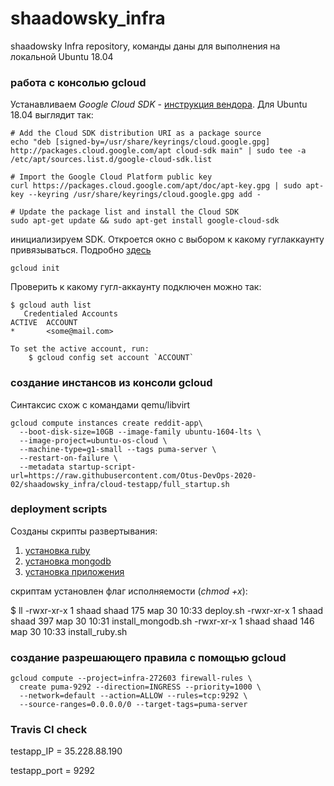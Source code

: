 # shaadowsky_infra
shaadowsky Infra repository, команды даны для выполнения на локальной Ubuntu 18.04

### работа с консолью gcloud

Устанавливаем _Google Cloud SDK_ - [инструкция вендора](https://cloud.google.com/sdk/install?hl=ru). Для Ubuntu 18.04 выглядит так:

```
# Add the Cloud SDK distribution URI as a package source
echo "deb [signed-by=/usr/share/keyrings/cloud.google.gpg] http://packages.cloud.google.com/apt cloud-sdk main" | sudo tee -a /etc/apt/sources.list.d/google-cloud-sdk.list

# Import the Google Cloud Platform public key
curl https://packages.cloud.google.com/apt/doc/apt-key.gpg | sudo apt-key --keyring /usr/share/keyrings/cloud.google.gpg add -

# Update the package list and install the Cloud SDK
sudo apt-get update && sudo apt-get install google-cloud-sdk
```

инициализируем SDK. Откроется окно с выбором к какому гуглаккаунту привязываться. Подробно [здесь](https://cloud.google.com/sdk/docs/quickstart-debian-ubuntu?hl=ru#initialize_the_sdk)

```
gcloud init
```

Проверить к какому гугл-аккаунту подключен можно так:

```
$ gcloud auth list
   Credentialed Accounts
ACTIVE  ACCOUNT
*       <some@mail.com>

To set the active account, run:
    $ gcloud config set account `ACCOUNT`
```

### создание инстансов из консоли gcloud

Синтаксис схож с командами qemu/libvirt

```
gcloud compute instances create reddit-app\
  --boot-disk-size=10GB --image-family ubuntu-1604-lts \
  --image-project=ubuntu-os-cloud \
  --machine-type=g1-small --tags puma-server \
  --restart-on-failure \
  --metadata startup-script-url=https://raw.githubusercontent.com/Otus-DevOps-2020-02/shaadowsky_infra/cloud-testapp/full_startup.sh
```

### deployment scripts

Созданы скрипты развертывания:

1. [установка ruby](install_ruby.sh)
2. [установка mongodb](install_mongodb.sh)
3. [установка приложения](deploy.sh)

скриптам установлен флаг исполняемости (_chmod +x_):

$ ll
-rwxr-xr-x 1 shaad shaad  175 мар 30 10:33 deploy.sh
-rwxr-xr-x 1 shaad shaad  397 мар 30 10:31 install_mongodb.sh
-rwxr-xr-x 1 shaad shaad  146 мар 30 10:33 install_ruby.sh

### создание разрешающего правила c помощью gcloud

```
gcloud compute --project=infra-272603 firewall-rules \
  create puma-9292 --direction=INGRESS --priority=1000 \
  --network=default --action=ALLOW --rules=tcp:9292 \
  --source-ranges=0.0.0.0/0 --target-tags=puma-server
```


### Travis CI check

testapp_IP = 35.228.88.190

testapp_port = 9292
